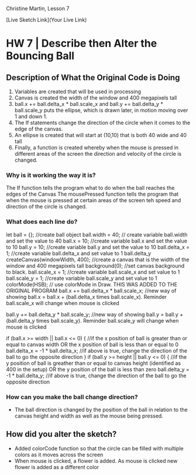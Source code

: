 Christine Martin, Lesson 7

[Live Sketch Link](Your Live Link)


# HW 7 | Describe then Alter the Bouncing Ball

## Description of What the Original Code is Doing
1.  Variables are created that will be used in processing
2.  Canvas is created the width of the window and 400 megapixels tall
3.   ball.x += ball.delta_x * ball.scale_x and ball.y += ball.delta_y * ball.scale_y puts the ellipse, which is drawn later, in motion moving over 1 and down 1.
4.    The If statements change the direction of the circle when it comes to the edge of the canvas.
5.    An ellipse is created that will start at (10,10) that is both 40 wide and 40 tall
6.    Finally, a function is created whereby when the mouse is pressed in different areas of the screen the direction and velocity of the circle is changed.

### Why is it working the way it is?
The If function tells the program what to do when the ball reaches the edges of the Canvas
The mousePressed function tells the program that when the mouse is pressed at certain areas of the screen teh speed and direction of the circle is changed.

### What does each line do?
let ball = {};                                //create ball object
ball.width = 40;                              // create variable ball.width and set the value to 40
ball.x = 10;                                  //create variable ball.x and set the value to 10
ball.y = 10;                                  //create variable ball.y and set the value to 10
ball.delta_x = 1;                             //create variable ball.delta_x and set value to 1
ball.delta_y    createCanvas(windowWidth, 400);     //create a canvas that is the width of the window and 400 megapixels tall
background(0);                                //set canvas background to black.
ball.scale_x = 1;                             //create variable ball.scale_x and set value to 1
ball.scale_y = 1;                             //create variable ball.scale_y and set value to 1
colorMode(HSB);                               // use colorMode in Draw.  THIS WAS ADDED TO THE ORIGINAL PROGRAM
ball.x += ball.delta_x * ball.scale_x;        //new way of showing ball.x = ball.x + (ball.delta_x times ball.scale_x).  Reminder ball.scale_x will change when mouse is clicked

ball.y += ball.delta_y * ball.scale_y;        //new way of showing ball.y = ball.y + (ball.delta_y times ball.scale_y).  Reminder ball.scale_y will change when mouse is clicked

if (ball.x >= width || ball.x <= 0) {         //if the x position of ball is greater than or equal to canvas width OR the x position of ball is less than or equal to 0
    ball.delta_x = -1 * ball.delta_x;         //if above is true, change the direction of the ball to go the opposite direction
}
if (ball.y >= height || ball.y <= 0) {        //if the y position of ball is greather than or equal to canvas height (identified as 400 in the setup) OR the y position of the ball is less than zero
    ball.delta_y = -1 * ball.delta_y;         //if above is true, change the direction of the ball to go the opposite direction

### How can you make the ball change direction?
* The ball direction is changed by the position of the ball in relation to the canvas height and width as well as the mouse being pressed.


## How did you alter the sketch?
* Added colorCode function so that the circle can be filled with multiple colors as it moves across the screen
* When mouse is clicked, a flower is added. As mouse is clicked new flower is added as a different color
